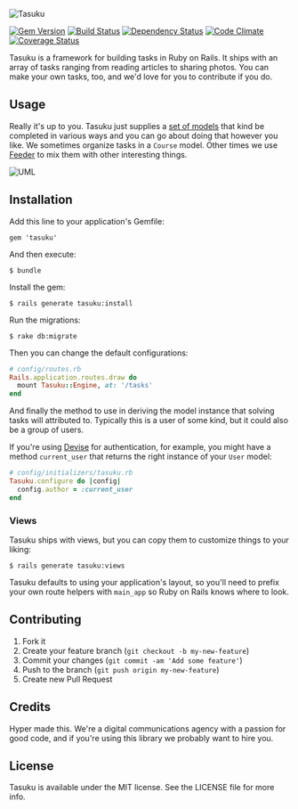![Tasuku](https://raw.githubusercontent.com/hyperoslo/tasuku/master/doc/logo.png)

[![Gem Version](https://img.shields.io/gem/v/tasuku.svg?style=flat)](https://rubygems.org/gems/tasuku)
[![Build Status](https://img.shields.io/travis/hyperoslo/tasuku.svg?style=flat)](https://travis-ci.org/hyperoslo/tasuku)
[![Dependency Status](https://img.shields.io/gemnasium/hyperoslo/tasuku.svg?style=flat)](https://gemnasium.com/hyperoslo/tasuku)
[![Code Climate](https://img.shields.io/codeclimate/github/hyperoslo/tasuku.svg?style=flat)](https://codeclimate.com/github/hyperoslo/tasuku)
[![Coverage Status](https://img.shields.io/coveralls/hyperoslo/tasuku.svg?style=flat)](https://coveralls.io/r/hyperoslo/tasuku)

Tasuku is a framework for building tasks in Ruby on Rails. It ships with an array of tasks
ranging from reading articles to sharing photos. You can make your own tasks, too,
and we'd love for you to contribute if you do.

## Usage

Really it's up to you. Tasuku just supplies a [set of models](https://github.com/hyperoslo/tasuku/tree/master/app/models/tasuku/taskables)
that kind be completed in various ways and you can go about doing that however you like. We sometimes organize
tasks in a `Course` model. Other times we use [Feeder](https://github.com/hyperoslo/feeder) to mix them
with other interesting things.

![UML](https://raw.githubusercontent.com/hyperoslo/tasuku/d6650e2a57ee6ea4c1f4cd1a16492f058510f885/doc/uml.png)

## Installation

Add this line to your application's Gemfile:

    gem 'tasuku'

And then execute:

    $ bundle

Install the gem:

    $ rails generate tasuku:install

Run the migrations:

    $ rake db:migrate

Then you can change the default configurations:

```ruby
# config/routes.rb
Rails.application.routes.draw do
  mount Tasuku::Engine, at: '/tasks'
end
```

And finally the method to use in deriving the model instance that
solving tasks will attributed to. Typically this is a user of some kind,
but it could also be a group of users.

If you're using [Devise](https://github.com/plataformatec/devise) for authentication,
for example, you might have a method `current_user` that returns the right instance
of your `User` model:

```ruby
# config/initializers/tasuku.rb
Tasuku.configure do |config|
  config.author = :current_user
end
```

### Views

Tasuku ships with views, but you can copy them to customize things to your liking:

```
$ rails generate tasuku:views
```

Tasuku defaults to using your application's layout, so you'll need to prefix your own route
helpers with `main_app` so Ruby on Rails knows where to look.

## Contributing

1. Fork it
2. Create your feature branch (`git checkout -b my-new-feature`)
3. Commit your changes (`git commit -am 'Add some feature'`)
4. Push to the branch (`git push origin my-new-feature`)
5. Create new Pull Request

## Credits

Hyper made this. We're a digital communications agency with a passion for good code,
and if you're using this library we probably want to hire you.

## License

Tasuku is available under the MIT license. See the LICENSE file for more info.
